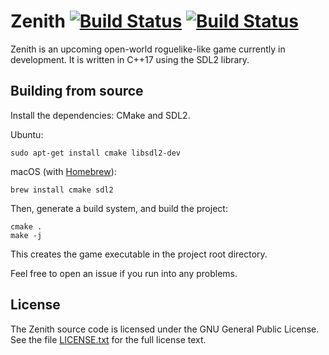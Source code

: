 # Zenith [![Build Status](https://travis-ci.org/emlai/zenith.svg?branch=master)](https://travis-ci.org/emlai/zenith) [![Build Status](https://ci.appveyor.com/api/projects/status/avyab8dh0d35dakh/branch/master?svg=true)](https://ci.appveyor.com/project/emlai/zenith/branch/master)

Zenith is an upcoming open-world roguelike-like game currently in development.
It is written in C++17 using the SDL2 library.

## Building from source

Install the dependencies: CMake and SDL2.

Ubuntu:

    sudo apt-get install cmake libsdl2-dev

macOS (with [Homebrew](https://brew.sh/)):

    brew install cmake sdl2

Then, generate a build system, and build the project:

    cmake .
    make -j

This creates the game executable in the project root directory.

Feel free to open an issue if you run into any problems.

## License

The Zenith source code is licensed under the GNU General Public License. See the
file [LICENSE.txt](LICENSE.txt) for the full license text.
